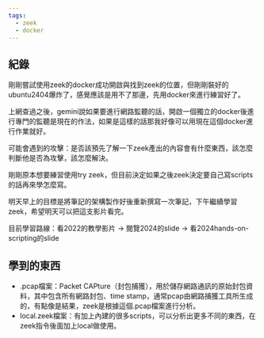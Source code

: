 ```yaml
---
tags:
  - zeek
  - docker
---
```

## 紀錄
剛剛嘗試使用zeek的docker成功開啟與找到zeek的位置，但剛剛裝好的ubuntu2404爆炸了，感覺應該是用不了那邊，先用docker來進行練習好了。

上網查過之後，gemini說如果要進行網路監聽的話，開啟一個獨立的docker後進行專門的監聽是現在的作法，如果是這樣的話那我好像可以用現在這個docker進行作業就好。

可能會遇到的攻擊：是否該預先了解一下zeek產出的內容會有什麼東西，該怎麼判斷他是否為攻擊，該怎麼解決。

剛剛原本想要練習使用try zeek，但目前決定如果之後zeek決定要自己寫scripts的話再來學怎麼寫。

明天早上的目標是將筆記的架構製作好後重新撰寫一次筆記，下午繼續學習zeek，希望明天可以把這支影片看完。

目前學習路線：看2022的教學影片 -> 閱覽2024的slide -> 看2024hands-on-scripting的slide
## 學到的東西
- .pcap檔案：Packet CAPture（封包捕獲），用於儲存網路通訊的原始封包資料，其中包含所有網路封包、time stamp，通常pcap由網路捕獲工具所生成的，有點像是結果，zeek是根據這個.pcap檔案進行分析。
- local.zeek檔案：有加上內建的很多scripts，可以分析出更多不同的東西，在zeek指令後面加上local做使用。